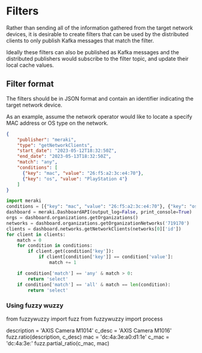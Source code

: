 # Filters

Rather than sending all of the information gathered from the target network devices, it is desirable to create filters that can be used by the distributed clients to only publish Kafka messages that match the filter.

Ideally these filters can also be published as Kafka messages and the distributed publishers would subscribe to the filter topic, and update their local cache values.

## Filter format

The filters should be in JSON format and contain an identifier indicating the target network device.

As an example, assume the network operator would like to locate a specify MAC address or OS type on the network.

```json
{
    "publisher": "meraki",
    "type": "getNetworkClients",
    "start_date": "2023-05-12T18:32:50Z",
    "end_date": "2023-05-13T18:32:50Z",
    "match": "any",
    "conditions": [
      {"key": "mac", "value": "26:f5:a2:3c:e4:70"},
      {"key": "os", "value": "PlayStation 4"}
    ]
}
```

```python
import meraki
conditions = [{"key": "mac", "value": "26:f5:a2:3c:e4:70"}, {"key": "os", "value": "PlayStation 4"}]
dashboard = meraki.DashboardAPI(output_log=False, print_console=True)
orgs = dashboard.organizations.getOrganizations()
networks = dashboard.organizations.getOrganizationNetworks('719170')
clients = dashboard.networks.getNetworkClients(networks[0]['id'])
for client in clients:
    match = 0
    for condition in conditions:
        if client.get(condition['key']):
            if client[condition['key']] == condition['value']:
                match += 1

    if condition['match'] == 'any' & match > 0:
        return 'select'
    if condition['match'] == 'all' & match == len(condition):
        return 'select'
```

### Using fuzzy wuzzy

from fuzzywuzzy import fuzz
from fuzzywuzzy import process

description = 'AXIS Camera M1014'
c_desc = 'AXIS Camera M1016'
fuzz.ratio(description, c_desc)
mac = 'dc:4a:3e:a0:d1:1e'
c_mac = 'dc:4a:3e:'
fuzz.partial_ratio(c_mac, mac)